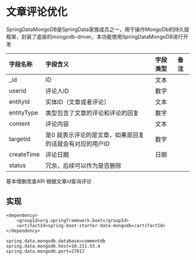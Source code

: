 # 文章评论优化

SpringDataMongoDB是SpringData家族成员之一，用于操作MongoDb的持久层框架，封装了底层的mongodb-driver。本功能使用SpringDataMongoDB进行开发


| 字段名称   | 字段含义                                                 | 字段类型 | 备注 |
| :--------- | :------------------------------------------------------- | :------- | :--- |
| _id        | ID                                                       | 文本     |      |
| userid     | 评论人ID                                                 | 数字     |      |
| entityId   | 实体ID（文章或者评论）                                   | 文本     |      |
| entityType | 类型包含了文章的评论和评论的回复                         | 数字     |      |
| content    | 评论内容                                                 | 文本     |      |
| targetId   | 是0 就表示评论的是文章，如果是回复的话就会有对应的用户ID | 数字     |      |
| createTime | 评论日期                                                 | 日期     |      |
| status     | 冗余，后续可以作为是否删除                               |          |      |



基本增删改查API
根据文章id查询评论


## 实现

```
<dependency>
    <groupId>org.springframework.boot</groupId>
    <artifactId>spring-boot-starter-data-mongodb</artifactId>
</dependency>

```

```
spring.data.mongodb.database=commentdb
spring.data.mongodb.host=10.211.55.4
spring.data.mongodb.port=27017

```



